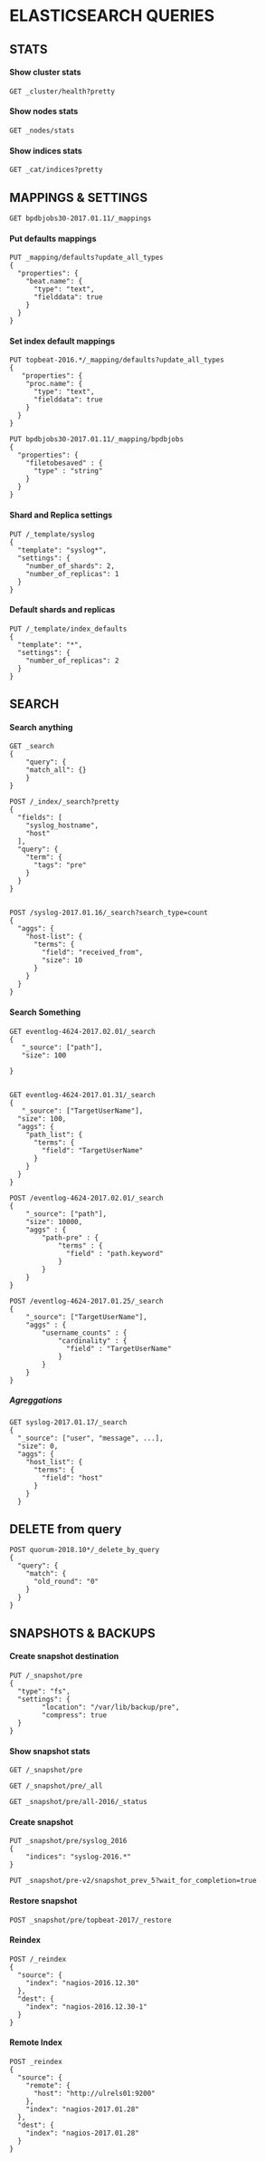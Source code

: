 # ELASTICSEARCH QUERIES

## STATS

#### Show cluster stats

	GET _cluster/health?pretty

#### Show nodes stats

	GET _nodes/stats

#### Show indices stats

	GET _cat/indices?pretty


## MAPPINGS & SETTINGS

	GET bpdbjobs30-2017.01.11/_mappings

#### Put defaults mappings

	PUT _mapping/defaults?update_all_types
	{
	  "properties": {
	    "beat.name": {
	      "type": "text",
	      "fielddata": true
	    }
	  }
	}

#### Set index default mappings

	PUT topbeat-2016.*/_mapping/defaults?update_all_types
	{
	   "properties": {
	    "proc.name": {
	      "type": "text",
	      "fielddata": true
	    }
	  }
	}

	PUT bpdbjobs30-2017.01.11/_mapping/bpdbjobs
	{
	  "properties": {
	    "filetobesaved" : {
	      "type" : "string"
	    }
	  }
	}

#### Shard and Replica settings

	PUT /_template/syslog
	{
	  "template": "syslog*", 
	  "settings": {
	    "number_of_shards": 2,
	    "number_of_replicas": 1
	  }
	}

#### Default shards and replicas

	PUT /_template/index_defaults 
	{
	  "template": "*", 
	  "settings": {
	    "number_of_replicas": 2
	  }
	}


## SEARCH

#### Search anything

	GET _search
	{
  		"query": {
    	"match_all": {}
  	    }
	}

	POST /_index/_search?pretty
	{
	  "fields": [
	    "syslog_hostname",
	    "host"
	  ],
	  "query": {
	    "term": {
	      "tags": "pre"
	    }
	  }
	}


	POST /syslog-2017.01.16/_search?search_type=count
	{
	  "aggs": {
	    "host-list": {
	      "terms": {
	        "field": "received_from",
	        "size": 10
	      }
	    }
	  }
	}

#### Search Something

	GET eventlog-4624-2017.02.01/_search
	{
	   "_source": ["path"],
	   "size": 100
	  
	}


	GET eventlog-4624-2017.01.31/_search
	{
	   "_source": ["TargetUserName"],
	  "size": 100,
	  "aggs": {
	    "path_list": {
	      "terms": {
	        "field": "TargetUserName"
	      }
	    }
	  }
	}

	POST /eventlog-4624-2017.02.01/_search
	{
	    "_source": ["path"],
	    "size": 10000,
	    "aggs" : {
	        "path-pre" : {
	            "terms" : { 
	              "field" : "path.keyword"
	            }
	        }
	    }
	}

	POST /eventlog-4624-2017.01.25/_search
	{
	    "_source": ["TargetUserName"],
	    "aggs" : {
	        "username_counts" : {
	            "cardinality" : { 
	              "field" : "TargetUserName"
	            }
	        }
	    }
	}

##### Agreggations

	GET syslog-2017.01.17/_search
	{
	  "_source": ["user", "message", ...],
	  "size": 0,
	  "aggs": {
	    "host_list": {
	      "terms": {
	        "field": "host"
	      }
	    }
	  }

## DELETE from query

```
POST quorum-2018.10*/_delete_by_query
{
  "query": { 
    "match": {
      "old_round": "0"
    }
  }
}
```

## SNAPSHOTS & BACKUPS


#### Create snapshot destination

	PUT /_snapshot/pre
	{
	  "type": "fs",
	  "settings": {
	        "location": "/var/lib/backup/pre",
	        "compress": true
	  }
	}

#### Show snapshot stats

	GET /_snapshot/pre

	GET /_snapshot/pre/_all

	GET _snapshot/pre/all-2016/_status

#### Create snapshot

	PUT _snapshot/pre/syslog_2016
	{
	    "indices": "syslog-2016.*"
	}

	PUT _snapshot/pre-v2/snapshot_prev_5?wait_for_completion=true


#### Restore snapshot

	POST _snapshot/pre/topbeat-2017/_restore

#### Reindex

	POST /_reindex
	{
	  "source": {
	    "index": "nagios-2016.12.30"
	  },
	  "dest": {
	    "index": "nagios-2016.12.30-1"
	  }
	}

#### Remote Index

	POST _reindex
	{
	  "source": {
	    "remote": {
	      "host": "http://ulrels01:9200"
	    },
	    "index": "nagios-2017.01.28"
	  },
	  "dest": {
	    "index": "nagios-2017.01.28"
	  }
	}

